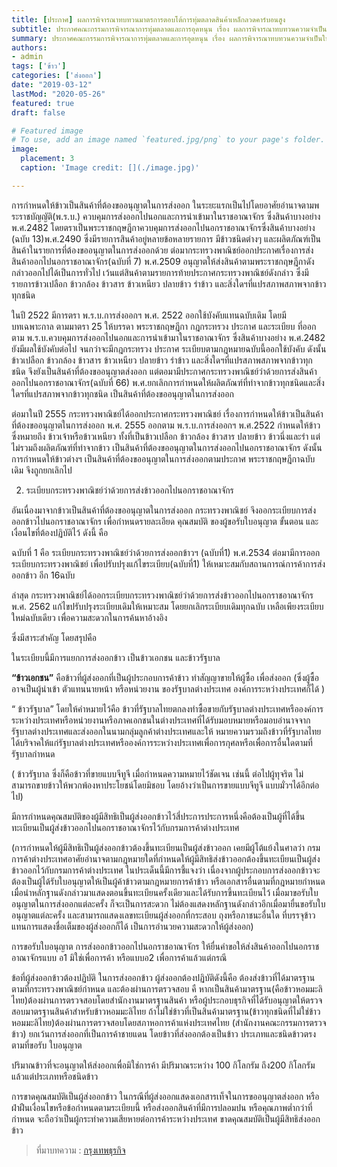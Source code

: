 ```yaml
---
title: [ประกาศ] ผลการพิจารณาทบทวนมาตรการตอบโต้การทุ่มตลาดสินค้าเหล็กลวดคาร์บอนสูง 
subtitle: ประกาศคณะกรรมการพิจารณาการทุ่มตลาดและการอุดหนุน เรื่อง ผลการพิจารณาทบทวนความจำเป็นในการใช้มาตรการตอบโต้การทุ่มตลาดสินค้าเหล็กลวดคาร์บอนสูงรวมถึงเหล็กลวดคาร์บอนสูงที่เจือธาตุอื่น ที่มีแหล่งกำเนิดจากสาธารณรัฐประชาชนจีน ต่อไป พ.ศ. 2563
summary: ประกาศคณะกรรมการพิจารณาการทุ่มตลาดและการอุดหนุน เรื่อง ผลการพิจารณาทบทวนความจำเป็นในการใช้มาตรการตอบโต้การทุ่มตลาดสินค้าเหล็กลวดคาร์บอนสูงรวมถึงเหล็กลวดคาร์บอนสูงที่เจือธาตุอื่น ที่มีแหล่งกำเนิดจากสาธารณรัฐประชาชนจีน ต่อไป พ.ศ. 2563
authors:
- admin
tags: ['ข้าว']
categories: ['ส่งออก']
date: "2019-03-12"
lastMod: "2020-05-26"
featured: true
draft: false

# Featured image
# To use, add an image named `featured.jpg/png` to your page's folder. 
image:
  placement: 3
  caption: 'Image credit: [](./image.jpg)'

---
```



การกำหนดให้ข้าวเป็นสินค้าที่ต้องขออนุญาตในการส่งออก ในระยะแรกเป็นไปโดยอาศัยอำนาจตามพระราชบัญญัติ(พ.ร.บ.) ควบคุมการส่งออกไปนอกและการนำเข้ามาในราชอาณาจักร ซึ่งสินค้าบางอย่าง พ.ศ.2482 โดยตราเป็นพระราชกฤษฎีกาควบคุมการส่งออกไปนอกราชอาณาจักรซึ่งสินค้าบางอย่าง (ฉบับ 13)พ.ศ.2490 ซึ่งมีรายการสินค้าอยู่หลายข้อหลายรายการ มีข้าวชนิดต่างๆ และผลิตภัณฑ์เป็นสินค้าในรายการที่ต้องขออนุญาตในการส่งออกด้วย ต่อมากระทรวงพาณิชย์ออกประกาศเรื่องการส่งสินค้าออกไปนอกราชอาณาจักร(ฉบับที่ 7) พ.ศ.2509 อนุญาตให้ส่งสินค้าตามพระราชกฤษฎีกาดังกล่าวออกไปได้เป็นการทั่วไป เว้นแต่สินค้าตามรายการท้ายประกาศกระทรวงพาณิชย์ดังกล่าว ซึ่งมีรายการข้าวเปลือก ข้าวกล้อง ข้าวสาร ข้าวเหนียว ปลายข้าว รำข้าว และสิ่งใดฯที่แปรสภาพสภาพจากข้าวทุกชนิด

ในปี 2522 มีการตรา พ.ร.บ.การส่งออกฯ พ.ศ. 2522 ออกใช้บังคับแทนฉบับเดิม โดยมีบทเฉพาะกาล ตามมาตรา 25 ให้บรรดา พระราชกฤษฎีกา กฎกระทรวง ประกาศ และระเบียบ ที่ออกตาม พ.ร.บ.ควบคุมการส่งออกไปนอกและการนำเข้ามาในราชอาณาจักร ซึ่งสินค้าบางอย่าง พ.ศ.2482 ยังมีผลใช้บังคับต่อไป จนกว่าจะมีกฎกระทรวง ประกาศ ระเบียบตามกฎหมายฉบับนี้ออกใช้บังคับ ดังนั้น ข้าวเปลือก ข้าวกล้อง ข้าวสาร ข้าวเหนียว ปลายข้าว รำข้าว และสิ่งใดฯที่แปรสภาพสภาพจากข้าวทุกชนิด จึงยังเป็นสินค้าที่ต้องขออนุญาตส่งออก แต่ตอมามีประกาศกระทรวงพาณิชย์ว่าด้วยการส่งสินค้าออกไปนอกราชอาณาจักร(ฉบับที่ 66) พ.ศ.ยกเลิกการกำหนดให้ผลิตภัณฑ์ที่ทำจากข้าวทุกชนิดและสิ่งใดฯที่แปรสภาพจากข้าวทุกชนิด เป็นสินค้าที่ต้องขออนุญาตในการส่งออก

ต่อมาในปี 2555 กระทรวงพาณิชย์ได้ออกประกาศกระทรวงพาณิชย์ เรื่องการกำหนดให้ข้าวเป็นสินค้าที่ต้องขออนุญาตในการส่งออก พ.ศ. 2555 ออกตาม พ.ร.บ.การส่งออกฯ พ.ศ.2522 กำหนดให้ข้าวซึ่งหมายถึง ข้าวเจ้าหรือข้าวเหนียว ทั้งที่เป็นข้าวเปลือก ข้าวกล้อง ข้าวสาร ปลายข้าว ข้าวนึ่งและรำ แต่ไม่รวมถึงผลิตภัณฑ์ที่ทำจากข้าว เป็นสินค้าที่ต้องขออนุญาตในการส่งออกไปนอกราชอาณาจักร ดังนั้นการกำหนดให้ข้าวต่างฯ เป็นสินค้าที่ต้องขออนุญาตในการส่งออกตามประกาศ พระราชกฤษฎีกาฉบับเดิม จึงถูกยกเลิกไป

2. ระเบียบกระทรวงพาณิชย์ว่าด้วยการส่งข้าวออกไปนอกราชอาณาจักร

อันเนื่องมาจากข้าวเป็นสินค้าที่ต้องขออนุญาตในการส่งออก กระทรวงพาณิชย์ จึงออกระเบียบการส่งออกข้าวไปนอกราชอาณาจักร เพื่อกำหนดรายละเอียด คุณสมบัติ ของผู้ขอรับใบอนุญาต ขั้นตอน และเงื่อนไขที่ต้องปฏิบัติไว้ ดังนี้ คือ

ฉบับที่ 1 คือ ระเบียบกระทรวงพาณิชย์ว่าด้วยการส่งออกข้าวฯ (ฉบับที่1) พ.ศ.2534 ต่อมามีการออกระเบียบกระทรวงพาณิชย์ เพื่อปรับปรุงแก้ไขระเบียบ(ฉบับที่1) ให้เหมาะสมกับสถานการณ์การค้าการส่งออกข้าว อีก 16ฉบับ

ล่าสุด กระทรวงพาณิชย์ได้ออกระเบียบกระทรวงพาณิชย์ว่าด้วยการส่งข้าวออกไปนอกราชอาณาจักร พ.ศ. 2562 แก้ไขปรับปรุงระเบียบเดิมให้เหมาะสม โดยยกเลิกระเบียบเดิมทุกฉบับ เหลือเพียงระเบียบใหม่ฉบับเดียว เพื่อความสะดวกในการค้นหาอ้างอิง

ซึ่งมีสาระสำคัญ โดยสรุปคือ

ในระเบียบนี้มีการแยกการส่งออกข้าว เป็นข้าวเอกชน และข้าวรัฐบาล

**“ข้าวเอกชน”** คือข้าวที่ผู้ส่งออกที่เป็นผู้ประกอบการค้าข้าว ทำสัญญาขายให้ผู้ซื้อ เพื่อส่งออก (ซึ่งผู้ซื้ออาจเป็นผู้นำเข้า ตัวแทนนายหน้า หรือหน่วยงาน ของรัฐบาลต่างประเทศ องค์การระหว่างประเทศก็ได้ )

“ ข้าวรัฐบาล” โดยให้คำหมายไว้คือ ข้าวที่รัฐบาลไทยตกลงทำซื้อขายกับรัฐบาลต่างประเทศหรือองค์การระหว่างประเทศหรือหน่วยงานหรือภาคเอกชนในต่างประเทศที่ได้รับมอบหมายหรือมอบอำนาจจากรัฐบาลต่างประเทศและส่งออกในนามกลุ่มลูกค้าต่างประเทศและให้ หมายความรวมถึงข้าวที่รัฐบาลไทยได้บริจาคให้แก่รัฐบาลต่างประเทศหรือองค์การระหว่างประเทศเพื่อการกุศลหรือเพื่อการอื่นใดตามที่รัฐบาลกำหนด

  ( ข้าวรัฐบาล ซึ่งก็คือข้าวที่ขายแบบจีทูจี เมื่อกำหนดความหมายไว้ชัดเจน เช่นนี้ ต่อไปผู้ทุจริต ไม่สามารถขายข้าวให้พวกพ้องหาประโยชน์โดยมิชอบ โดยอ้างว่าเป็นการขายแบบจีทูจี แบบมั่วฯได้อีกต่อไป)

มีการกำหนดคุณสมบัติของผู้มีสิทธิเป็นผู้ส่งออกข้าวไว้สี่ประการประการหนึ่งคือต้องเป็นผู้ที่ได้ขึ้นทะเบียนเป็นผู้ส่งข้าวออกไปนอกราชอาณาจักรไว้กับกรมการค้าต่างประเทศ

  (การกำหนดให้ผู้มีสิทธิเป็นผู้ส่งออกข้าวต้องขึ้นทะเบียนเป็นผู้ส่งข้าวออก เคยมีผู้โต้แย้งในศาลว่า กรมการค้าต่างประเทศอาศัยอำนาจตามกฎหมายใดที่กำหนดให้ผู้มีสิทธิส่งข้าวออกต้องขึ้นทะเบียนเป็นผู้ส่งข้าวออกไว้กับกรมการค้าต่างประเทศ ในประเด็นนี้มีการชี้แจงว่า เนื่องจากผู้ประกอบการส่งออกข้าวจะต้องเป็นผู้ได้รับใบอนุญาตให้เป็นผู้ค้าข้าวตามกฎหมายการค้าข้าว หรือเอกสารอื่นตามที่กฎหมายกำหนด เมื่อนำหลักฐานดังกล่าวมาแสดงตอนขึ้นทะเบียนครั้งเดียวและได้รับการขึ้นทะเบียนไว้ เมื่อมาขอรับใบอนุญาตในการส่งออกแต่ละครั้ง ก็จะเป็นการสะดวก ไม่ต้องแสดงหลักฐานดังกล่าวอีกเมื่อมายื่นขอรับใบอนุญาตแต่ละครั้ง และสามารถแสดงเลขทะเบียนผู้ส่งออกที่กระสอบ ถุงหรือภาชนะอื่นใด ที่บรรจุข้าวแทนการแสดงชื่อเต็มของผู้ส่งออกก็ได้ เป็นการอำนวยความสะดวกให้ผู้ส่งออก)

การขอรับใบอนุญาต  การส่งออกข้าวออกไปนอกราชอาณาจักร ให้ยื่นคำขอให้ส่งสินค้าออกไปนอกราชอาณาจักรแบบ อ1 มิใช่เพื่อการค้า หรือแบบอ2 เพื่อการค้าแล้วแต่กรณี

  ข้อที่ผู้ส่งออกข้าวต้องปฏิบัติ  ในการส่งออกข้าว ผู้ส่งออกต้องปฏิบัติดังนี้คือ ต้องส่งข้าวที่ได้มาตรฐานตามที่กระทรวงพาณิชย์กำหนด และต้องผ่านการตรวจสอบ คื หากเป็นสินค้ามาตรฐาน(คือข้าวหอมมะลิไทย)ต้องผ่านการตรวจสอบโดยสำนักงานมาตรฐานสินค้า หรือผู้ประกอบธุรกิจที่ได้รับอนุญาตให้ตรวจสอบมาตรฐานสินค้าสำหรับข้าวหอมมะลิไทย ถ้าไม่ใช่ข้าวที่เป็นสินค้ามาตรฐาน(ข้าวทุกชนิดที่ไม่ใช่ข้าวหอมมะลิไทย)ต้องผ่านการตรวจสอบโดยสภาหอการค้าแห่งประเทศไทย (สำนักงานคณะกรรมการตรวจข้าว)  ยกเว้นการส่งออกที่เป็นการค้าชายแดน โดยข้าวที่ส่งออกต้องเป็นข้าว ประเภทและชนิดข้าวตรงตามที่ขอรับ ใบอนุญาต

  ปริมาณข้าวที่จะอนุญาตให้ส่งออกเพื่อมิใช่การค้า มีปริมาณระหว่าง 100 กิโลกรัม ถึง200 กิโลกรัม แล้วแต่ประเภทหรือชนิดข้าว

การขาดคุณสมบัติเป็นผู้ส่งออกข้าว ในกรณีที่ผู้ส่งออกแสดงเอกสารเท็จในการขออนุญาตส่งออก หรือฝ่าฝืนเงื่อนไขหรือข้อกำหนดตามระเบียบนี้ หรือส่งออกสินค้าที่มีการปลอมปน หรือคุณภาพต่ำกว่าที่กำหนด จะถือว่าเป็นผู้กระทำความเสียหายต่อการค้าระหว่างประเทศ ขาดคุณสมบัติเป็นผู้มีสิทธิส่งออกข้าว

> ที่มาบทความ : [กรุงเทพธุรกิจ](https://www.bangkokbiznews.com/blog/detail/646778)
